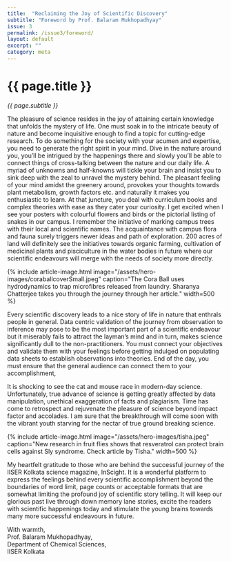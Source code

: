 ```yaml
---
title:  "Reclaiming the Joy of Scientific Discovery"
subtitle: "Foreword by Prof. Balaram Mukhopadhyay"
issue: 3
permalink: /issue3/foreword/
layout: default
excerpt: ""
category: meta
---
```


# {{ page.title }}

_{{ page.subtitle }}_


The pleasure of science resides in the joy of attaining certain knowledge that unfolds the mystery of life. One must soak in to the intricate beauty of nature and become inquisitive enough to find a topic for cutting-edge research. To do something for the society with your acumen and expertise, you need to generate the right spirit in your mind. Dive in the nature around you, you’ll be intrigued by the happenings there and slowly you’ll be able to connect things of cross-talking between the nature and our daily life. A myriad of unknowns and half-knowns will tickle your brain and insist you to sink deep with the zeal to unravel the mystery behind. The pleasant feeling of your mind amidst the greenery around, provokes your thoughts towards plant metabolism, growth factors etc. and naturally it makes you enthusiastic to learn. At that juncture, you deal with curriculum books and complex theories with ease as they cater your curiosity. I get excited when I see your posters with colourful flowers and birds or the pictorial listing of snakes in our campus. I remember the initiative of marking campus trees with their local and scientific names. The acquaintance with campus flora and fauna surely triggers newer ideas and path of exploration. 200 acres of land will definitely see the initiatives towards organic farming, cultivation of medicinal plants and pisciculture in the water bodies in future where our scientific endeavours will merge with the needs of society more directly. 

{% include article-image.html image="/assets/hero-images/coraballcoverSmall.jpeg" caption="The Cora Ball uses hydrodynamics to trap microfibres released
from laundry. Sharanya Chatterjee takes you through the journey through her article." width=500 %}

Every scientific discovery leads to a nice story of life in nature that enthrals people in general. Data centric validation of the journey from observation to inference may pose to be the most important part of a scientific endeavour but it miserably fails to attract the layman’s mind and in turn, makes science significantly dull to the non-practitioners. You must connect your objectives and validate them with your feelings before getting indulged on populating data sheets to establish observations into theories. End of the day, you must ensure that the general audience can connect them to your accomplishment, 

It is shocking to see the cat and mouse race in modern-day science. Unfortunately, true advance of science is getting greatly affected by data manipulation, unethical exaggeration of facts and plagiarism. Time has come to retrospect and rejuvenate the pleasure of science beyond impact factor and accolades. I am sure that the breakthrough will come soon with the vibrant youth starving for the nectar of true ground breaking science. 

{% include article-image.html image="/assets/hero-images/tisha.jpeg" caption="New research in fruit flies shows that resveratrol can protect brain cells against Sly syndrome. Check article by Tisha." width=500 %}

My heartfelt gratitude to those who are behind the successful journey of the IISER Kolkata science magazine, InScight. It is a wonderful platform to express the feelings behind every scientific accomplishment beyond the boundaries of word limit, page counts or acceptable formats that are somewhat limiting the profound joy of scientific story telling. It will keep our glorious past live through down memory lane stories, excite the readers with scientific happenings today and stimulate the young brains towards many more successful endeavours in future.   

With warmth,<br>
Prof.&nbsp;Balaram Mukhopadhyay,<br>
Department of Chemical Sciences,<br>
IISER Kolkata
